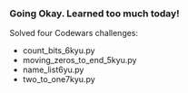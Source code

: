 ### Going Okay. Learned too much today!

Solved four Codewars challenges:

- count_bits_6kyu.py
- moving_zeros_to_end_5kyu.py
- name_list6yu.py
- two_to_one7kyu.py
